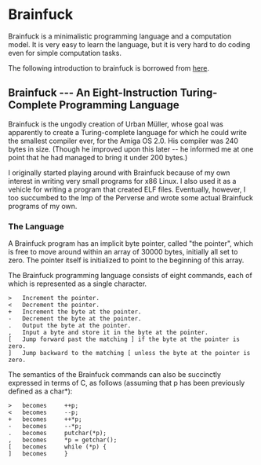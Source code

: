 # Brainfuck


Brainfuck is a minimalistic programming language 
and a computation model. 
It is very easy to learn the language,
but it is very hard to do coding even for 
simple computation tasks.



The following introduction to brainfuck is borrowed 
from [here](http://www.muppetlabs.com/~breadbox/bf/).


## Brainfuck --- An Eight-Instruction Turing-Complete Programming Language

Brainfuck is the ungodly creation of Urban Müller, whose goal was apparently to create a Turing-complete language for which he could write the smallest compiler ever, for the Amiga OS 2.0. His compiler was 240 bytes in size. (Though he improved upon this later -- he informed me at one point that he had managed to bring it under 200 bytes.)

I originally started playing around with Brainfuck because of my own interest in writing very small programs for x86 Linux. I also used it as a vehicle for writing a program that created ELF files. Eventually, however, I too succumbed to the Imp of the Perverse and wrote some actual Brainfuck programs of my own.

### The Language

A Brainfuck program has an implicit byte pointer, called "the pointer", which is free to move around within an array of 30000 bytes, initially all set to zero. The pointer itself is initialized to point to the beginning of this array.

The Brainfuck programming language consists of eight commands, each of which is represented as a single character.

```
> 	Increment the pointer.
< 	Decrement the pointer.
+ 	Increment the byte at the pointer.
- 	Decrement the byte at the pointer.
. 	Output the byte at the pointer.
, 	Input a byte and store it in the byte at the pointer.
[ 	Jump forward past the matching ] if the byte at the pointer is zero.
] 	Jump backward to the matching [ unless the byte at the pointer is zero.
```

The semantics of the Brainfuck commands can also be succinctly expressed in terms of C, as follows (assuming that p has been previously defined as a char*):

```
> 	becomes 	++p;
< 	becomes 	--p;
+ 	becomes 	++*p;
- 	becomes 	--*p;
. 	becomes 	putchar(*p);
, 	becomes 	*p = getchar();
[ 	becomes 	while (*p) {
] 	becomes 	}
```



